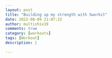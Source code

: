 ```yaml
---
layout: post
title: "Building up my strength with Sworkit"
date: 2022-08-09 21:07:22
author: multishiv19
comments: true
category: [workouts]
tags: [Workout]
description: |
    
---
```





<div width='100%' class='strava-embed-placeholder' data-embed-type='activity' data-embed-id='7607580627'></div>
<script src='https://strava-embeds.com/embed.js'></script>
